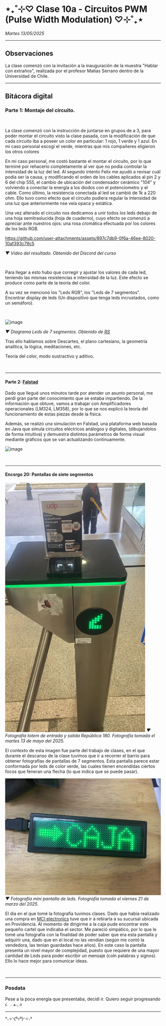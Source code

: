 # ⋆₊˚⊹♡ Clase  10a - Circuitos PWM (Pulse Width Modulation) ♡⊹˚₊⋆

_Martes 13/05/2025_

***

## Observaciones

<!---Recordar para programar "md" (markdown): 
- https://github.com/adam-p/markdown-here/wiki/Markdown-Cheatsheet 
- https://www.markdownguide.org/basic-syntax/--->

La clase comenzó con la invitación a la inauguración de la muestra "Hablar con extraños", realizada por el profesor Matias Serrano dentro de la Universidad de Chile.

***

## Bitácora digital

### Parte 1: Montaje del circuito.

<br>

La clase comenzó con la instrucción de juntarse en grupos de a 3, para poder montar el circuito visto la clase pasada, con la modificación de que cada circuito iba a poseer un color en particular: 1 rojo, 1 verde y 1 azul. En mi caso personal escogí el verde, mientras que mis compañeres eligieron los otros colores

En mi caso personal, me costó bastante el montar el circuito, por lo que terminé por rehacerlo completamente al ver que no podía controlar la intensidad de la luz del led. Al segundo intento Felix me ayudó a revisar cuál podía ser la causa, y modificando el orden de los cables aplicados al pin 2 y 6 del chip 555,  el cambio de ubicación del condensador cerámico "104" y volviendo a conectar la energía a los diodos con el potenciometro y el cable. Como último, la resistencia conectada al led se cambió de 1k a 220 ohm. Ello tuvo como efecto que el circuito pudiera regular la intensidad de una luz que anteriormente nse veía opaca y estática.



Una vez alterado el circuito nos dedicamos a unir todos los leds debajo de una hoja semitraslucida (hoja de cuaderno), cuyo efecto se comenzó a apreciar ante nuestros ojos: una rosa cromática efectuada por los colores de los leds RGB.


https://github.com/user-attachments/assets/897c7db9-0f6a-46ee-8020-10af393c79c5

_▼ Video del resultado. Obtenido del Discord del curso_

<br>

Para llegar a esto hubo que corregir y ajustar los valores de cada led, teniendo las mismas resistencias e intensidad de la luz. Este efecto se produce como parte de la teoría del color.

A su vez se mencionó los "Leds RGB", los "Leds de 7 segmentos". Encontrar display de leds (Un dispositivo que tenga leds incrustados, como un semáforo).

<br>

![image](https://github.com/user-attachments/assets/e91aa685-68f4-4a7d-b0ae-8fd1f125309f)

_▼ Diagrama Leds de 7 segmentos. Obtenido de [RS](https://cl.rsdelivers.com/product/broadcom/hdsp-n151/display-led-7-segmentos-broadcom-de-1-caract-rojo/2465522)_

Tras ello hablamos sobre Descartes, el plano cartesiano, la geometría analítica, la lógica, meditaciones, etc.

Teoría del color, modo sustractivo y aditivo.

<br>

***

#### Parte 2: [Falstad](https://www.falstad.com/circuit/circuitjs.html) 

Dado que llegué unos minutos tarde por atender un asunto personal, me perdí gran parte del conocimiento que se estaba impartiendo. De la información que obtuve, vamos a trabajar con Amplificadores operacionales (LM324, LM358), por lo que se nos explicó la teoría del funcionamiento de estas piezas desde la física.

Además, se realizó una simulación en Falstad, una plataforma web basada en Java que simula circuitos eléctricos análogos y digitales, (dibujandolos de forma intuitiva) y demuestra distintos parámetros de forma visual mediante gráficos que se van actualizando continuamente.

![image](https://github.com/user-attachments/assets/59527ff1-16df-4d40-a871-44507b88df93)


<br>

***

#### Encsrgo 20: Pantallas de siete segmentos

![alt text](./archivos/01.jpg)
_▼ Fotografía totem de entrada y salida República 180. Fotografía tomada el martes 13 de mayo del 2025._

El contexto de esta imagen fue parte del trabajo de clases, en el que durante el descanso de la clase tuvimos que ir a recorrer el barrio para obtener fotografías de pantallas de 7 segmentos. Esta pantalla parece estar conformada por leds de color verde, las cuales tienen encendidas ciertos focos que feneran una flecha (lo que indica que se puede pasar).

![alt text](./archivos/02.jpg)
_▼ Fotografía mini pantalla de leds. Fotografía tomada el viernes 21 de marzo del 2025._

El día en el que tomé la fotografía tuvimos clases. Dado que había realizado una compra en [MCI electronics](https://mcielectronics.cl/) tuve que ir a retirarla a su sucursal ubicada en Providencia. Al momento de dirigirme a la caja pude encontrar este pequeño cartel que indicaba el sector. Me pareció simpático, por lo que le tomé una fotografía con la finalidad de poder saber que era esta pantalla y adquirir una, dado que en el local no las vendían (según me contó la vendedora, las tenían guardadas hace años). En este caso la pantalla presenta un nivel mayor de complejidad, puesto que requiere de una mayor cantidad de Leds para poder escribir un mensaje (coln palabras y signos). Ello lo hace mejor para comunicar ideas.

<br>

***

### Posdata

Pese a la poca energía que presentaba, decidí ir. Quiero seguir progresando  ૮ ◞ ﻌ ◟ ა

***

°˖✧◝(⁰▿⁰)◜✧˖°

